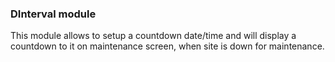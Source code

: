 ### DInterval module

This module allows to setup a countdown date/time
and will display a countdown to it on maintenance screen,
when site is down for maintenance.
